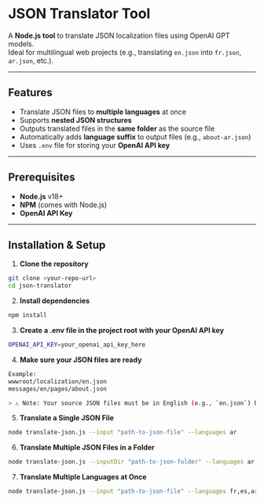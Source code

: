 # JSON Translator Tool

A **Node.js tool** to translate JSON localization files using OpenAI GPT models.  
Ideal for multilingual web projects (e.g., translating `en.json` into `fr.json`, `ar.json`, etc.).

---

## Features

- Translate JSON files to **multiple languages** at once
- Supports **nested JSON structures**
- Outputs translated files in the **same folder** as the source file
- Automatically adds **language suffix** to output files (e.g., `about-ar.json`)
- Uses `.env` file for storing your **OpenAI API key**

---

## Prerequisites

- **Node.js** v18+  
- **NPM** (comes with Node.js)  
- **OpenAI API Key**

---

## Installation & Setup

1. **Clone the repository** 
```bash
git clone <your-repo-url>
cd json-translator
```

2. **Install dependencies**
```bash
npm install
```
3. **Create a .env file in the project root with your OpenAI API key**
```bash
OPENAI_API_KEY=your_openai_api_key_here
```
4. **Make sure your JSON files are ready**
```bash
Example:
wwwroot/localization/en.json
messages/en/pages/about.json

> ⚠️ Note: Your source JSON files must be in English (e.g., `en.json`) because this tool translates from English to other languages.
```
5. **Translate a Single JSON File**
```bash
node translate-json.js --input "path-to-json-file" --languages ar
```
6. **Translate Multiple JSON Files in a Folder**
```bash
node translate-json.js --inputDir "path-to-json-folder" --languages ar,fr
```
7. **Translate Multiple Languages at Once**
```bash
node translate-json.js --input "path-to-json-file" --languages fr,es,ar
```


